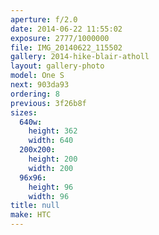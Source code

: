 ```yaml
---
aperture: f/2.0
date: 2014-06-22 11:55:02
exposure: 2777/1000000
file: IMG_20140622_115502
gallery: 2014-hike-blair-atholl
layout: gallery-photo
model: One S
next: 903da93
ordering: 8
previous: 3f26b8f
sizes:
  640w:
    height: 362
    width: 640
  200x200:
    height: 200
    width: 200
  96x96:
    height: 96
    width: 96
title: null
make: HTC
---
```


